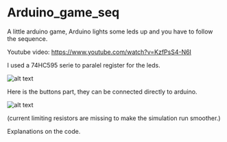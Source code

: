 # Arduino_game_seq
A little arduino game, Arduino lights some leds up and you have to follow the sequence.

Youtube video:
https://www.youtube.com/watch?v=KzfPsS4-N6I


I used a 74HC595 serie to paralel register for the leds.

![alt text](https://i.imgur.com/MyKWpFe.png)


Here is the buttons part, they can be connected directly to arduino.

![alt text](https://i.imgur.com/PnLJnE9.png)

(current limiting resistors are missing to make the simulation run smoother.)

Explanations on the code.

